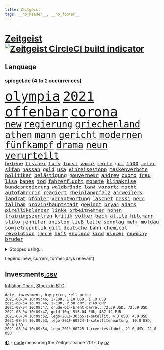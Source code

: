 ```yaml
---
title: Zeitgeist
tags: __no_header__, __no_footer__
---
```


# [Zeitgeist](https://oliz.io/zeitgeist/) [![Zeitgeist CircleCI build indicator](https://circleci.com/gh/ooz/zeitgeist.svg?style=shield)](https://circleci.com/gh/ooz/zeitgeist)

## Language

<h3><a href="https://www.spiegel.de" target="_blank">spiegel.de</a> (4 to 2 occurrences)</h3>
<p style="font-family:monospace">
<span style="font-size:32pt"><a href="news_links.html#olympia" class="current">olympia</a></span>
<span style="font-size:32pt"><a href="news_links.html#2021" class="current">2021</a></span>
<span style="font-size:32pt"><a href="news_links.html#offenbar" class="current">offenbar</a></span>
<span style="font-size:32pt"><a href="news_links.html#corona" class="current">corona</a></span>
<br>
<span style="font-size:22pt"><a href="news_links.html#new" class="current">new</a></span>
<span style="font-size:22pt"><a href="news_links.html#regierung" class="current">regierung</a></span>
<span style="font-size:22pt"><a href="news_links.html#griechenland" class="current">griechenland</a></span>
<span style="font-size:22pt"><a href="news_links.html#athen" class="current">athen</a></span>
<span style="font-size:22pt"><a href="news_links.html#mann" class="current">mann</a></span>
<span style="font-size:22pt"><a href="news_links.html#gericht" class="current">gericht</a></span>
<span style="font-size:22pt"><a href="news_links.html#modernen" class="current">modernen</a></span>
<span style="font-size:22pt"><a href="news_links.html#fünfkampf" class="new">fünfkampf</a></span>
<span style="font-size:22pt"><a href="news_links.html#drama" class="current">drama</a></span>
<span style="font-size:22pt"><a href="news_links.html#neun" class="current">neun</a></span>
<span style="font-size:22pt"><a href="news_links.html#verurteilt" class="current">verurteilt</a></span>
<br>
<span style="font-size:12pt"><a href="news_links.html#helene" class="new">helene</a></span>
<span style="font-size:12pt"><a href="news_links.html#fischer" class="current">fischer</a></span>
<span style="font-size:12pt"><a href="news_links.html#luis" class="current">luis</a></span>
<span style="font-size:12pt"><a href="news_links.html#fonsi" class="new">fonsi</a></span>
<span style="font-size:12pt"><a href="news_links.html#vamos" class="new">vamos</a></span>
<span style="font-size:12pt"><a href="news_links.html#marte" class="new">marte</a></span>
<span style="font-size:12pt"><a href="news_links.html#gut" class="current">gut</a></span>
<span style="font-size:12pt"><a href="news_links.html#1500" class="current">1500</a></span>
<span style="font-size:12pt"><a href="news_links.html#meter" class="current">meter</a></span>
<span style="font-size:12pt"><a href="news_links.html#sifan" class="current">sifan</a></span>
<span style="font-size:12pt"><a href="news_links.html#hassan" class="current">hassan</a></span>
<span style="font-size:12pt"><a href="news_links.html#gold" class="current">gold</a></span>
<span style="font-size:12pt"><a href="news_links.html#usa" class="current">usa</a></span>
<span style="font-size:12pt"><a href="news_links.html#einreisestopp" class="new">einreisestopp</a></span>
<span style="font-size:12pt"><a href="news_links.html#maskenverbote" class="new">maskenverbote</a></span>
<span style="font-size:12pt"><a href="news_links.html#politiker" class="current">politiker</a></span>
<span style="font-size:12pt"><a href="news_links.html#belästigung" class="current">belästigung</a></span>
<span style="font-size:12pt"><a href="news_links.html#gouverneur" class="current">gouverneur</a></span>
<span style="font-size:12pt"><a href="news_links.html#andrew" class="current">andrew</a></span>
<span style="font-size:12pt"><a href="news_links.html#cuomo" class="new">cuomo</a></span>
<span style="font-size:12pt"><a href="news_links.html#frau" class="current">frau</a></span>
<span style="font-size:12pt"><a href="news_links.html#lisa" class="current">lisa</a></span>
<span style="font-size:12pt"><a href="news_links.html#banes" class="current">banes</a></span>
<span style="font-size:12pt"><a href="news_links.html#tod" class="current">tod</a></span>
<span style="font-size:12pt"><a href="news_links.html#fahrerflucht" class="new">fahrerflucht</a></span>
<span style="font-size:12pt"><a href="news_links.html#monate" class="current">monate</a></span>
<span style="font-size:12pt"><a href="news_links.html#klimakrise" class="current">klimakrise</a></span>
<span style="font-size:12pt"><a href="news_links.html#bundesregierung" class="current">bundesregierung</a></span>
<span style="font-size:12pt"><a href="news_links.html#waldbrände" class="current">waldbrände</a></span>
<span style="font-size:12pt"><a href="news_links.html#land" class="current">land</a></span>
<span style="font-size:12pt"><a href="news_links.html#vororte" class="new">vororte</a></span>
<span style="font-size:12pt"><a href="news_links.html#macht" class="current">macht</a></span>
<span style="font-size:12pt"><a href="news_links.html#autofahrerin" class="current">autofahrerin</a></span>
<span style="font-size:12pt"><a href="news_links.html#reagiert" class="current">reagiert</a></span>
<span style="font-size:12pt"><a href="news_links.html#rheinlandpfalz" class="current">rheinlandpfalz</a></span>
<span style="font-size:12pt"><a href="news_links.html#ahrweilers" class="new">ahrweilers</a></span>
<span style="font-size:12pt"><a href="news_links.html#landrat" class="new">landrat</a></span>
<span style="font-size:12pt"><a href="news_links.html#pföhler" class="new">pföhler</a></span>
<span style="font-size:12pt"><a href="news_links.html#verantwortung" class="current">verantwortung</a></span>
<span style="font-size:12pt"><a href="news_links.html#laschet" class="current">laschet</a></span>
<span style="font-size:12pt"><a href="news_links.html#messi" class="current">messi</a></span>
<span style="font-size:12pt"><a href="news_links.html#neue" class="current">neue</a></span>
<span style="font-size:12pt"><a href="news_links.html#taliban" class="current">taliban</a></span>
<span style="font-size:12pt"><a href="news_links.html#provinzhauptstadt" class="new">provinzhauptstadt</a></span>
<span style="font-size:12pt"><a href="news_links.html#gewinnt" class="current">gewinnt</a></span>
<span style="font-size:12pt"><a href="news_links.html#bryan" class="new">bryan</a></span>
<span style="font-size:12pt"><a href="news_links.html#adams" class="current">adams</a></span>
<span style="font-size:12pt"><a href="news_links.html#pirellikalender" class="new">pirellikalender</a></span>
<span style="font-size:12pt"><a href="news_links.html#linke" class="current">linke</a></span>
<span style="font-size:12pt"><a href="news_links.html#arbeitnehmer" class="current">arbeitnehmer</a></span>
<span style="font-size:12pt"><a href="news_links.html#hohen" class="current">hohen</a></span>
<span style="font-size:12pt"><a href="news_links.html#trainingszentren" class="new">trainingszentren</a></span>
<span style="font-size:12pt"><a href="news_links.html#kritik" class="current">kritik</a></span>
<span style="font-size:12pt"><a href="news_links.html#volker" class="current">volker</a></span>
<span style="font-size:12pt"><a href="news_links.html#beck" class="new">beck</a></span>
<span style="font-size:12pt"><a href="news_links.html#attila" class="current">attila</a></span>
<span style="font-size:12pt"><a href="news_links.html#hildmann" class="current">hildmann</a></span>
<span style="font-size:12pt"><a href="news_links.html#stiko" class="current">stiko</a></span>
<span style="font-size:12pt"><a href="news_links.html#jennifer" class="current">jennifer</a></span>
<span style="font-size:12pt"><a href="news_links.html#aniston" class="new">aniston</a></span>
<span style="font-size:12pt"><a href="news_links.html#ließ" class="current">ließ</a></span>
<span style="font-size:12pt"><a href="news_links.html#teile" class="current">teile</a></span>
<span style="font-size:12pt"><a href="news_links.html#sonntag" class="current">sonntag</a></span>
<span style="font-size:12pt"><a href="news_links.html#mehr" class="current">mehr</a></span>
<span style="font-size:12pt"><a href="news_links.html#moldau" class="current">moldau</a></span>
<span style="font-size:12pt"><a href="news_links.html#sowjetrepublik" class="new">sowjetrepublik</a></span>
<span style="font-size:12pt"><a href="news_links.html#gilt" class="current">gilt</a></span>
<span style="font-size:12pt"><a href="news_links.html#deutsche" class="current">deutsche</a></span>
<span style="font-size:12pt"><a href="news_links.html#bahn" class="current">bahn</a></span>
<span style="font-size:12pt"><a href="news_links.html#chemical" class="new">chemical</a></span>
<span style="font-size:12pt"><a href="news_links.html#revolution" class="current">revolution</a></span>
<span style="font-size:12pt"><a href="news_links.html#jahre" class="current">jahre</a></span>
<span style="font-size:12pt"><a href="news_links.html#haft" class="current">haft</a></span>
<span style="font-size:12pt"><a href="news_links.html#england" class="current">england</a></span>
<span style="font-size:12pt"><a href="news_links.html#kind" class="current">kind</a></span>
<span style="font-size:12pt"><a href="news_links.html#alexej" class="current">alexej</a></span>
<span style="font-size:12pt"><a href="news_links.html#nawalny" class="current">nawalny</a></span>
<span style="font-size:12pt"><a href="news_links.html#bruder" class="current">bruder</a></span>
</p>
<details>
<summary>Stopped using...</summary>
<p class="former" style="font-size:12pt">
kämpfte(289) ehemann(288) emma(288) erholung(288) ersatz(288) gefordert(288) reihe(288) senat(288) erfahrungen(287) franziska(287) führerschein(287) giffey(287) hinterlassen(287) kriminelle(287) november(287) rb(287) spielzeit(287) sprengstoff(287) treffer(287) aussieht(286) beamte(286) bekannten(286) bundesländer(286) ecuador(286) großteil(286) maria(286) mitte(286) rote(286) spaniens(286) sv(286) sängerin(286) website(286) 98(285) dortmund(285) fortschritt(285) haken(285) helden(285) amerikanische(284) angeblichen(284) coronainfektion(284) frankfurter(284) hai(284) messerattacke(284) namens(284) nigeria(284) reform(284) schmeckt(284) schwarzer(284) suchte(284) toni(284) trennte(284) vertrauliche(284) anstehenden(283) ansturm(283) arsenal(283) becker(283) erzielt(283) gerufen(283) gutachten(283) jubiläum(283) konservativen(283) krampkarrenbauer(283) magdeburg(283) manchester(283) preisen(283) private(283) schlimm(283) taylor(283) tobt(283) verteidigungsministerin(283) astrazeneca(282) boeing(282) borussia(282) böhmermann(282) depressionen(282) eintracht(282) eishockey(282) geworfen(282) kochinstituts(282) moskau(282) nürnberg(282) radikal(282) reißt(282) spätestens(282) ton(282) untersagt(282) vergangenheit(282) übergang(282) 180(281) bereich(281) besseren(281) bootsunglück(281) bot(281) cristiano(281) entlassung(281) entschädigung(281) flugzeuge(281) fritz(281) gelungen(281) generationen(281) getan(281) melanie(281) parteichef(281) supermarkt(281) virtuell(281) 42(280) attraktiver(280) begeistern(280) bundesebene(280) dfbteam(280) dinge(280) kriterien(280) nutzten(280) rechtspopulisten(280) roboter(280) roth(280) saisonsieg(280) strafmaßnahmen(280) times(280) umbauen(280) unentschieden(280) usbehörden(280) verfilmt(280) zahlung(280) zoo(280) 125(279) bedenken(279) bewertet(279) drehen(279) einstieg(279) erfolgreiche(279) fallzahlen(279) feierte(279) fußballbundesliga(279) gesprengt(279) harter(279) prinzessin(279) rechnungshof(279) rente(279) russisches(279) schwersten(279) verschwörungstheorien(279) wechseln(279) wünschen(279) 99(278) amerika(278) befreien(278) bill(278) fair(278) herkunft(278) illegalen(278) island(278) libyen(278) metropolen(278) räumen(278) schutzmasken(278) st(278) stadtteil(278) tourismus(278) traurigen(278) united(278) vergessen(278) wales(278) zahlreichen(278) überprüft(278) covid19patienten(277) drastisch(277) erholt(277) erlitt(277) fragt(277) gelsenkirchen(277) gleiche(277) länge(277) norbert(277) nordrheinwestfälischen(277) qualität(277) verbreitung(277) weisen(277) breit(276) carl(276) enthüllt(276) förderung(276) meldete(276) miami(276) oppositionellen(276) sinken(276) sinn(276) stockholm(276) verklagt(276) 7(275) aldi(275) auskommen(275) beleidigung(275) dreht(275) feind(275) homosexualität(275) jagd(275) leipzigs(275) lobt(275) mangelt(275) manipuliert(275) nutzung(275) otto(275) uswirtschaft(275) wütend(275) aufbauen(274) drohungen(274) extremismus(274) gemälde(274) goretzka(274) institut(274) islamistischen(274) kimmich(274) kollaps(274) langfristig(274) mahmoud(274) militärs(274) personal(274) phil(274) verteidigungsministerium(274) virologen(274) absolut(273) arbeitslosen(273) aufgegeben(273) beliebter(273) beschuss(273) dänischen(273) kieler(273) lob(273) lockt(273) mohammed(273) möglichst(273) neunzigerjahren(273) restaurants(273) siege(273) streng(273) verteilung(273) volksrepublik(273) vorzeitige(273) diskussionen(272) grundschüler(272) kryptowährung(272) meiner(272) roten(272) spott(272) unternehmens(272) ökonom(272) fußballprofi(271) gespalten(271) klassiker(271) koch(271) lüge(271) manuel(271) militärischen(271) mitarbeitern(271) miteinander(271) national(271) regensburg(271) verschwiegen(271) wochenlang(271) zucker(271) 3000(270) belege(270) champion(270) feld(270) kehrte(270) lügen(270) mannschaften(270) nordirland(270) schönsten(270) trieb(270) 900(269) begründet(269) berater(269) brüder(269) ewig(269) häusliche(269) klären(269) senkt(269) souverän(269) stationäre(269) verwandelt(269) überraschen(269) ausgeliefert(268) clinton(268) erfüllen(268) sicheren(268) solange(268) tiefen(268) verschwörung(268) dicht(267) drastischen(267) einrichtungen(267) homosexuellen(267) schicken(267) verteidigen(267) verzweifelten(267) wohnt(267) abgeriegelt(266) aufarbeitung(266) geschlecht(266) hürde(266) misshandlungen(266) tim(266) wahnsinn(266) 81(265) defensive(265) finnland(265) jahrestag(265) jemen(265) sekunde(265) wirtz(265) zielgeraden(265) aufschub(264) fit(264) höhen(264) indirekt(264) kassen(264) mitfavorit(264) ordnung(264) afrikanischen(263) ecke(263) le(263) netflixserie(263) schriftsteller(263) sportlich(263) verklagen(263) verschleppt(263) anzeichen(262) deutliches(262) gekämpft(262) hielten(262) marco(262) sicherheitsbedenken(262) spitzenreiter(262) astronauten(261) bagdad(261) jahrelangen(261) kroos(261) lockerung(261) magnus(261) strenger(261) versammlungen(261) bat(260) fahndet(260) korruptionsvorwürfen(260) regelung(260) ruhig(260) stiegen(260) unterschied(260) verfassungswidrig(260) vergleiche(260) verwendung(260) wunder(260) alexandra(259) bürgerkrieg(259) coronabedingt(259) eigentor(259) gefällt(259) glaubwürdigkeit(259) heiligen(259) hinweg(259) matthias(259) abgewiesen(258) auffällig(258) strenge(258) unterschrieben(258) auszahlung(257) bewegte(257) entspannung(257) intensivmediziner(257) schwerverletzte(257) 140(256) eilantrag(256) erwachsenen(256) mancher(256) wrack(256) befasst(255) engpässe(255) enttäuschung(255) fehlten(255) wölfe(255) abgerissen(254) coronazeit(254) coronazeiten(254) flüchtling(254) mathieu(254) initiativen(253) verfolger(253) vorwürfen(253) falscher(252) kindheit(252) mülheim(252) torwart(251) blake(250) flughafens(250) katja(250) mafia(250) 46(249) erhoffen(249) jadon(249) schalker(249) zeigten(249) abhängig(248) joggen(248) warfen(248) wertvolle(248) abu(247) dhabi(247) entwickler(247) schaut(247) katharina(246) mindestlohn(246) pest(246) praxis(246) schwört(246) staus(246) vorherrschaft(246) würzburger(246) bundeswehrsoldaten(245) söhne(245) vergabe(245) cover(244) grünenchefin(244) herausgefunden(243) kylian(243) ungeklärt(243) erfolgreichen(242) ernährung(242) hype(242) miss(242) skizziert(242) günther(241) kanaren(241) sobald(241) einleiten(240) kanal(240) diana(239) gesundheitliche(239) schlimme(239) gutachter(238) sammelte(238) beschaffung(237) jederzeit(237) missbrauchskomplex(237) pentagon(237) sturms(237) veränderungen(237) verübt(237) voraussetzung(237) halbzeitpause(235) schmerz(235) south(235) baldige(234) dylan(234) jill(234) äthiopiens(233) karlsruhe(232) paradies(232) weitreichende(232) drohne(231) palästinenser(231) totschlags(231) ungleichheit(231) flügel(230) weine(230) lieferungen(228) schnelltest(228) bedrängt(227) desto(227) farben(227) offenem(227) weiterkommen(226) christina(224) rolf(224) erheblichen(223) umzugehen(222) 43jähriger(221) bösen(221) intern(220) nationalsozialismus(220) dominik(219) herauszufinden(219) lieferengpässe(219) vorfalls(219) 1989(218) as(218) vereins(218) beheben(217) berühmtesten(216) gelangt(216) parteiausschluss(216) parteichefin(216) sticht(216) flog(215) gesundheitsministers(214) diess(213) mobilität(213) offenbarte(213) lärm(212) erben(211) 32jährigen(210) bundesagentur(210) aufheben(209) starkes(209) boomt(208) schärfer(208) kombination(207) uskongress(207) kommuniziert(206) bizarre(205) morrison(205) empfindet(203) geschleust(203) saale(203) 9/11(201) mail(201) bundestagsabgeordnete(199) bauarbeiten(198) dankt(198) festgenommene(198) stoffe(198) fußgängerzonen(197) gefährdete(196) mona(196) pandemielage(196) londons(195) nordosten(195) einsatzkräften(194) exuspräsident(193) präsentation(193) jazzmusiker(191) texte(191) wissler(191) einstellungen(190) quält(190) absetzen(187) elektroantrieb(187) klimaklage(187) großvater(186) hacken(186) lieferketten(186) teilhaben(186) ach(185) gesamtsieg(184) harmlos(184) aufgebot(182) urlaubsinsel(182) denkmal(181) grunde(181) jagt(180) impftermin(179) englischer(177) jack(176) server(176) sehe(174) scheiden(173) 72jähriger(172) andy(172) neunte(172) riskanter(172) coronainzidenzen(171) konfrontation(171) luxemburg(171) gäbe(170) jim(169) bergsteiger(168) coronaimpfkampagne(168) hetzern(168) master(168) steine(168) behält(167) kriegsschiffe(167) computerchips(166) ingolstadt(166) prinzen(165) schiebt(165) generalstaatsanwaltschaft(164) grundstück(164) oberhaupt(164) armstrong(163) hausärzte(163) klimaschädlich(162) rapide(162) singen(162) überragenden(162) backup(160) salvini(160) abgefangen(159) jawort(158) motiven(156) nationalpark(156) tyler(155) gerichtssaal(154) impfreihenfolge(154) reihenweise(154) lahmgelegt(153) breite(152) kurzarbeiter(151) silva(151) bayreuth(150) herausfordern(150) 230(149) besitzerin(149) klatsche(149) impfschutz(148) seen(148) verteuert(148) 147(146) archäologie(146) internat(146) verlusten(146) exfußballprofi(145) mist(145) austausch(144) beunruhigt(144) gerichtliche(144) chile(143) 20jährige(141) rückgang(141) serena(141) ruhr(140) 29jähriger(139) korrupte(139) victoria(139) hilferuf(138) phasen(138) sahra(138) sommerurlaub(138) wagenknecht(138) 53jähriger(137) lösten(137) streich(136) freiheitsstrafen(135) turbulenzen(134) montagmorgen(133) pen(133) reisebranche(133) staatsfernsehen(133) entsandt(132) hancock(132) bestsellerautor(131) follower(131) aufzuheben(130) geformt(130) hochschulen(130) linkenchefin(130) worüber(130) bejubelt(129) kreuz(129) salman(129) stefanos(129) tsitsipas(129) universitäten(128) vielfältig(128) westberlin(128) begleitete(126) diverser(126) eiskalt(125) knorrbremse(125) ministern(125) rohstoffen(125) senders(125) hoffentlich(124) dieter(123) luftangriffe(123) nachsehen(123) großstädte(122) palästina(122) portugals(122) thessaloniki(122) belohnung(121) fehlverhaltens(121) gekippt(121) häme(121) werks(121) gegenkandidaten(120) lucaapp(120) verantwortliche(120) bekräftigte(119) immunisiert(119) todestag(119) tschechiens(118) goldener(117) hof(117) igor(117) länderspielen(117) jude(116) swr(116) drohschreiben(115) erschoss(115) krönen(115) baku(114) bildzeitung(114) investor(114) kopenhagen(114) bastian(112) gelbe(112) unweit(112) affen(111) cyberkriminelle(111) interessante(111) erklärungsnot(110) stabilisiert(110) abgestürzt(109) elbe(109) press(109) homosexueller(108) kartellamt(108) zweitimpfung(108) 1974(107) leichtathleten(107) erledigen(106) gutem(106) eröffnete(105) koepfer(105) teslawerk(105) essener(104) nebenan(104) passende(104) begrenzung(103) blut(103) dubiosen(103) schafften(103) schlagabtausch(103) gesünder(102) impftempo(102) unis(102) bobby(101) grundschulkinder(101) krim(101) erhob(100) lieder(100) auswärtiges(99) geschädigten(99) herausragende(99) laxen(98) qualifying(98) solidarisiert(98) wohnhauses(98) impfziel(97) mittelamerika(97) rennstall(97) asyl(96) malt(96) belegschaft(95) kanadischen(94) rassemblement(94) blüht(93) cloud(93) oscars(93) geprallt(91) ozean(91) spürt(91) geburtsort(90) milliardenprojekt(90) neandertaler(90) packenden(90) rechnung(90) starmer(90) abbas(89) eier(89) financial(89) finanziert(89) lanz(89) legehennen(89) leonardo(89) manila(89) pierre(89) westlichen(89) aufhören(88) beschweren(88) blutigen(88) einheitlichen(88) gültigen(88) klangen(88) kolonialmacht(88) pomp(88) vorrunde(88) ausbrüche(87) neuerdings(87) onkel(87) poel(87) überdüngung(87) erstimpfungen(86) fluch(86) idol(86) seniorenheim(86) vorgetäuscht(86) ramsey(85) signalisierte(85) torschütze(85) tötungsabsicht(85) bildtv(84) pyrotechnik(84) regierungstruppen(84) verbringt(84) weltrangliste(84) campen(83) gereizt(83) umwelthilfe(83) gesinnung(82) nett(82) planlos(82) vorarbeit(81) weimarer(81) afghanistanabzug(80) aufmerksamen(80) club(80) kampfjets(80) ladestationen(80) ladesäulen(80) abstinenz(79) partners(79) angeschaut(78) bundeswehrhelfer(78) schädlich(78) wagenknechts(78) fußballnationalmannschaft(77) gewöhnungsbedürftig(77) mbappé(77) poleposition(77) sozialleistungen(77) springreiten(77) verteilen(77) fußballstar(76) löwe(76) orbáns(76) petersburg(76) zentralafrikanischen(76) erlässt(75) homeofficepflicht(75) millionensumme(75) 1946(74) ausmachen(74) fremdverschulden(74) supermarktkette(74) achraf(73) forschungsinstituts(73) abi(72) chefposten(72) spritzen(72) strahlte(72) aufwendigen(71) kompromittierende(71) spielern(71) unkraut(71) vereine(71) zynismus(71) übereilt(71) betreuung(70) eisern(70) erstimpfung(70) halbzeit(70) run(70) sekt(70) üppige(70) beobachtete(69) gesamtbevölkerung(69) günstigen(69) hamas(69) hungersnot(69) momentan(69) 149(68) 850(68) academy(68) auflaufen(68) begraben(68) gesprächsbereitschaft(68) riechen(68) abgezogen(67) berechnungen(67) fideszpartei(67) fregatte(67) lediglich(67) messerangriff(67) nabu(67) neudelhi(67) ohio(67) rudolph(67) weh(67) ziemiak(67) bestätigten(66) gesellen(66) impfpriorisierung(66) inne(66) tadschikistan(66) usverteidigungsministerium(66) befristet(65) blues(65) großkonzerne(65) netze(65) zugänglich(65) bnd(64) drohbriefe(64) handys(64) heuteshow(64) krieges(64) mclaren(64) nachbessern(64) schnellstmöglich(64) ballons(63) ubahn(63) badewanne(62) beschwören(62) biest(62) championsleaguesieger(62) feierlichkeiten(62) konflikten(62) neubau(62) philippinischen(62) schnelltestergebnisse(62) ungerecht(62) übertrieben(62) flüchtlingsboot(61) künstlichen(61) schätzung(61) teller(61) wartete(61) windhorst(61) arnold(60) begrüßte(60) hineingezogen(60) regionalwahlen(60) reicher(60) einzudringen(59) heimkehr(59) inhaber(59) klimaschutzgesetz(59) westdeutschen(59) ziert(59) 32jähriger(58) arbeitsunfähig(58) cox(58) gestohlene(58) ranghohe(58) rechtsterroristin(58) verlangte(58) aida(57) gebeutelten(57) hinzuweisen(57) maaßens(57) rauschen(57) rebellen(57) cyberangriff(56) strengeren(56) 28jährige(55) passierte(55) austragen(54) benötigten(54) obersten(54) unorthodox(54) echtzeit(53) erpresst(53) exnationalspieler(53) lahmzulegen(53) serienmörder(53) testkonzept(53) wally(53) zew(53) überzogen(53) eingeholt(52) erwarte(52) hackergruppe(52) präsidentengattin(52) schuldenbremse(52) werkzeuge(52) zugeschlagen(52) zurückgerufen(52) ermahnt(51) fünften(51) obdachlose(51) pipelines(51) talente(51) 83(50) propagiert(50) unglücke(50) verurteilten(50) waffenstillstand(50) dreh(49) haiangriff(49) herbe(49) hochhaus(49) linien(49) sensible(49) torrekord(49) vogue(49) riegel(48) schnäppchen(48) ehrgeizigen(47) ertrag(47) klassement(47) rundfahrt(47) wochenlangen(47) ausarbeiten(46) erfahrene(46) hingefallen(46) stärkere(46) usstreitkräfte(46) antisemitischer(45) entsprechendes(45) europameisterschaft(45) jamie(45) kreuzimpfung(45) parolen(45) ewan(44) hillary(44) luxusmarke(44) ortsbesuch(44) amy(43) flohen(43) laune(43) weinen(43) überzahl(43) bundeswehroffizier(42) disziplinarmaßnahmen(42) eruption(42) flaggen(42) genesis(42) quere(42) raumfahrtpläne(42) schwergewicht(42) vorgängerin(42) windeln(42) bitcoinmining(41) coaches(41) finnische(41) leichtsinn(41) namibia(41) portugiese(41) tatverdächtiger(41) bauernhof(40) gruppierung(40) jena(40) popikone(40) wettbewerbs(40) ausreise(39) drohende(39) elektroschrott(39) ernest(39) lives(39) matter(39) militante(39) misstrauen(39) testzentren(39) verdammt(39) wiederbeleben(39) ausbildungsmarkt(38) bitteren(38) dani(38) entstand(38) messner(38) sotschi(38) vereinfacht(38) zimperlich(38) 220(37) angelique(37) automatische(37) gepostet(37) hetzjagd(37) joints(37) kerber(37) revolutionieren(37) steuervergehen(37) syrischer(37) zwischenlandung(37) erleiden(36) kulturelle(36) otte(36) pride(36) usjournalist(36) zentralafrika(36) berge(35) central(35) enrique(35) genf(35) gwen(35) heimgrandprix(35) lügt(35) 1998(34) atempause(34) enthüllen(34) finanzspritze(34) groteske(34) indigener(34) lügnerin(34) materialengpässe(34) quatsch(34) skandinavien(34) tanken(34) umweltschäden(34) verlobten(34) warb(34) zwangsarbeit(34) beschäftigung(33) bruyne(33) facebooktochter(33) geflüchteter(33) ransomwareangriff(33) wiederbelebt(33) ölpreis(33) sowieso(32) dalian(31) europameister(31) korrekturen(31) nokia(31) ambitionierte(30) eigenständig(30) protassewitsch(30) verunreinigt(30) chelseaprofi(29) duque(29) friseure(29) iván(29) kolumbien(29) 23jähriger(28) deltamutante(28) folgenden(28) rufmord(28) schutzsuchenden(28) topmanagern(28) tormaschine(28) unterlaufen(28) verfahrens(28) viermal(28) wilden(28) fehlenden(27) homburg(27) jelena(27) sendungen(27) analysieren(26) fluggesellschaften(26) gastgebers(26) linksextremen(26) meiden(26) schlau(26) spürbarer(26) unverändert(26) donner(25) inflationsrate(25) sicherheitsrat(25) verabreden(25) versandhändler(25) geregelt(24) internetseite(24) militärflugzeug(24) public(24) viewing(24) aktivitäten(23) aufatmen(23) eingestiegen(23) felder(23) finder(23) gosens(23) grundlegend(23) impfexperte(23) notwendig(23) schwache(23) spinnen(23) aufzunehmen(22) darstellungen(22) machtwechsel(22) rechtspopulistische(22) remote(22) rohöl(22) überraschungsteam(22) alleinherrscher(21) einstiger(21) exgeneral(21) getrieben(21) konfliktregion(21) tauschen(21) truppe(21) töchter(21) vergab(21) vorprodukten(21) wetterte(21) wmführenden(21) wunderwaffe(21) asylanträge(20) aufgegangen(20) kritikern(20) leichtverletzte(20) motivierte(20) patrik(20) schick(20) schwimmende(20) vancouver(20) afdfraktion(19) altkunden(19) ausschnitte(19) azubi(19) besseres(19) energieträger(19) hinterfragt(19) mach(19) plagte(19) virologin(19) wiktor(19) anhalter(18) schweinsteiger(18) südwestlich(18) tiangong(18) wiesbaden(18) bewirkt(17) einzigartig(17) entführen(17) flugpassagiere(17) großstädter(17) hauptfigur(17) kriminologe(17) rettenberger(17) ungarische(17) unschuld(17) verdienten(17) würstchen(17) antwerpen(16) behauptete(16) boote(16) eingriff(16) himmler(16) historischem(16) lieb(16) merkwürdigen(16) 43jährige(15) badeunfälle(15) bekennt(15) deltamutation(15) firmenchef(15) gewachsen(15) handlungsbedarf(15) nötigung(15) pfändung(15) stilikone(15) barrel(14) emaus(14) ertrinkt(14) geschichtepodcast(14) mary(14) miserables(14) verbraucherpreise(14) antilgbtqgesetz(13) dfbnationalspieler(13) mögen(13) absolviert(12) bundeswehrabzug(12) börsenwert(12) emstimmung(12) gefährdeten(12) kroatischen(12) pogba(12) ressentiments(12) 166(11) bundesrat(11) erpressen(11) nationalistische(11) unvermeidbar(11)
</p>
</details>
<p>Legend: <span class="new">new</span>, <span class="current">current</span>, <span class="former">former(days relevant)</span></p>

## Investments[.csv](investments.csv)

[Inflation Chart](https://inflationchart.com),
[Stocks in BTC](https://stonksinbtc.xyz/)

```
date, investment, buy price, sell price
2021-08-04 10:09:46, 1-EUR, 1.18 USD, 1.18 USD
2021-08-04 10:09:46, 1-EUR, 7.68 CNY, 7.68 CNY
2021-08-04 10:09:47, crude-oil-brent-barrel, 72.39 USD, 72.39 USD
2021-08-04 10:09:47, gold-10g, 515.04 EUR, 487.12 EUR
2021-08-04 10:09:52, lego-2019-30365-1-satellit, 4.0 USD, 4.0 USD
2021-08-04 10:09:53, lego-2019-60224-1-satellitenwartung, 10.0 USD, 10.0 USD
2021-08-04 10:09:54, lego-2019-60225-1-rovertestfahrt, 21.0 USD, 21.0 USD
```

<footer>
<a href="javascript:toggleTheme()" class="nav">🌓</a>
- <a href="https://github.com/ooz/zeitgeist">code</a> measuring the Zeitgeist since 2019, by <a href="https://oliz.io">oz</a>
</footer>

